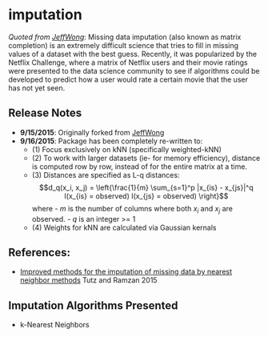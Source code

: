 imputation
==========

*Quoted from [JeffWong](github.com/jeffwong/imputation)*: Missing data imputation (also known as matrix completion) is an extremely difficult science that tries to fill in missing values of a dataset with the best guess.  Recently, it was popularized by the Netflix Challenge, where a matrix of Netflix users and their movie ratings were presented to the data science community to see if algorithms could be developed to predict how a user would rate a certain movie that the user has not yet seen.


## Release Notes
- **9/15/2015**: Originally forked from [JeffWong](github.com/jeffwong/imputation)
- **9/16/2015**: Package has been completely re-written to:
    - (1) Focus exclusively on kNN (specifically weighted-kNN)
    - (2) To work with larger datasets (ie- for memory efficiency), distance is computed row by row, instead of for the entire matrix at a time.
    - (3) Distances are specified as L-q distances:
    $$d_q(x_i, x_j) = \left{\frac{1}{m} \sum_{s=1}^p |x_{is} - x_{js}|^q I(x_{is} =  observed) I(x_{js} = observed) \right}$$
        where
            - $m$ is the number of columns where both $x_i$ and $x_j$ are observed.
            - $q$ is an integer >= 1
    - (4) Weights for kNN are calculated via Gaussian kernals


## References:
* [Improved methods for the imputation of missing data by nearest neighbor methods](http://www.sciencedirect.com/science/article/pii/S0167947315001061) Tutz and Ramzan 2015

## Imputation Algorithms Presented

* k-Nearest Neighbors

